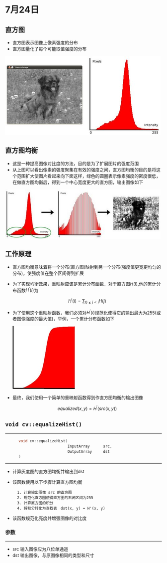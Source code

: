 # 7月24日

## 直方图

* 直方图表示图像上像素强度的分布
* 直方图量化了每个可能取值强度的分布

![](Histogram_Equalization_Theory_0.jpg)


## 直方图均衡

* 这是一种提高图像对比度的方法，目的是为了扩展图片的强度范围
* 从上图可以看出像素的强度聚集在有效的强度之间，直方图均衡的目的是将这个范围扩大使图片看起来向下面这样，绿色的圆圈表示像素强度的密度很低，在做直方图均衡后，得到一个中心宽度更大的直方图，输出图像如下

![](Histogram_Equalization_Theory_1.jpg)

## 工作原理　

* 直方图均衡意味着将一个分布(直方图)映射到另一个分布(强度值更宽更均匀的分布)，使强度值在整个区间得到扩展
* 为了实现均衡效果，重映射应该是累计分布函数．对于直方图$H(I)$,他的累计分布函数$H^{'}(i)$为

  $$
          H^{'}(i) = \sum_{0 \le j < i} H(j)
  $$

* 为了使用这个重映射函数，我们必须对$H^{'}(i)$规范化使得它的输出最大为255(或者图像强度的最大值)，举例，一个累计分布函数如下

  ![](Histogram_Equalization_Theory_2.jpg)

* 最终，我们使用一个简单的重映射函数得到作直方图均衡的输出图像

    $$
          equalized( x, y ) = H^{'}( src(x,y) )
    $$

##  `void cv::equalizeHist()`
---
```c++
      void cv::equalizeHist(
                            InputArray      src,
                            OutputArray     dst
      )
```
---
* 计算灰度图的直方图均衡并输出到dst
* 该函数使用以下步骤计算直方图均衡

        1. 计算输出图像 src 的直方图
        2. 规范化直方图使得直方图的右闭区间为255
        3. 计算直方图的积分
        4. 将积分转化为查找表　dst(x, y) = H'(x, y)

* 该函数规范化亮度并增强图像的对比度

### 参数
---

* src        输入图像应为八位单通道
* dst        输出图像，与原图像相同的类型和尺寸
